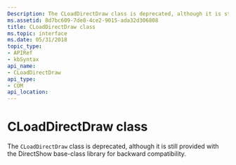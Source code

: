 ```yaml
---
Description: The CLoadDirectDraw class is deprecated, although it is still provided with the DirectShow base-class library for backward compatibility.
ms.assetid: 8d7bc609-7de8-4ce2-9015-ada32d306808
title: CLoadDirectDraw class
ms.topic: interface
ms.date: 05/31/2018
topic_type: 
- APIRef
- kbSyntax
api_name: 
- CLoadDirectDraw
api_type: 
- COM
api_location: 
---
```


# CLoadDirectDraw class

The `CLoadDirectDraw` class is deprecated, although it is still provided with the DirectShow base-class library for backward compatibility.

 

 




